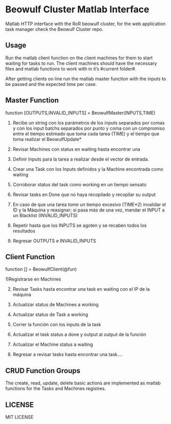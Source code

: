# Beowulf Cluster Matlab Interface 

Matlab HTTP interface with the RoR beowulf cluster, for the web application task manager check the Beowulf Cluster repo.

## Usage

Run the matlab client function on the client machines for them to start waiting for tasks to run. The client machines should have the necessary files and matlab functions to work with in it’s #current folder#. 

After getting clients on line run the matlab master function with the inputs to be passed and the expected time per case.

## Master Function

function [OUTPUTS,INVALID_INPUTS] = BeowulfMaster(INPUTS,TIME) 

1) Recibe un string con los parámetros de los inputs separados por comas y con los input batchs separados por punto y coma con un compromiso entre el tiempo estimado que toma cada tarea (TIME) y el tiempo que toma realizar el BeowulfUpdate*

2) Revisar Machines con status en waiting hasta encontrar una

3) Definir Inputs para la tarea a realizar desde el vector de entrada.

4) Crear una Task con los Inputs definidos y la Machine encontrada como waiting

6) Corroborar status del task como working en un tiempo sensato

7) Revisar tasks en Done que no haya recopilado y recopilar su output

8) En caso de que una tarea tome un tiempo excesivo (TIME*2) invalidar el ID y la Máquina y reasignar; si pasa más de una vez, mandar el INPUT a un Blacklist (INVALID_INPUTS)

9) Repetir hasta que los INPUTS se agoten y se recaben todos los resultados

10) Regresar OUTPUTS e INVALID_INPUTS

## Client Function

function [] = BeowulfClient(@fun) 

1)Registrarse en Machines

2) Revisar Tasks hasta encontrar una task en waiting con el IP de la máquina

3) Actualizar status de Machines a working

4) Actualizar status de Task a working

5) Correr la función con los inputs de la task

6) Actualizar el task status a done y output al output de la función

7) Actualizar el Machine status a waiting

8) Regresar a revisar tasks hasta encontrar una task....

## CRUD Function Groups

The create, read, update, delete basic actions are implemented as matlab functions for the Tasks and Machines registres.

## LICENSE 

MIT LICENSE
